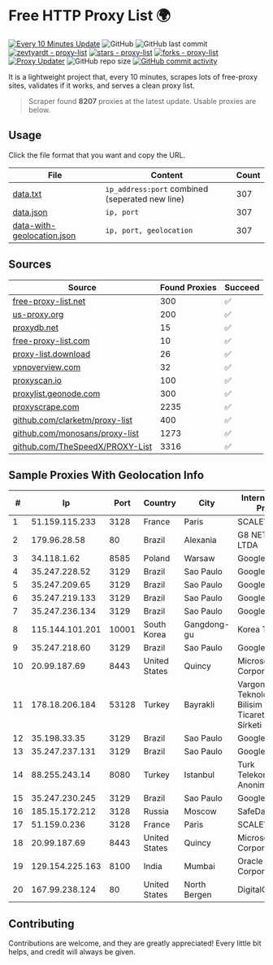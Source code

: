 
# Free HTTP Proxy List 🌍

[![Every 10 Minutes Update](https://github.com/mertguvencli/http-proxy-list/actions/workflows/main.yml/badge.svg?branch=main)](https://github.com/mertguvencli/http-proxy-list/actions/workflows/main.yml)
![GitHub](https://img.shields.io/github/license/mertguvencli/http-proxy-list)
![GitHub last commit](https://img.shields.io/github/last-commit/mertguvencli/http-proxy-list)
[![zevtyardt - proxy-list](https://img.shields.io/static/v1?label=zevtyardt&message=proxy-list&color=blue&logo=github)](https://github.com/zevtyardt/proxy-list "Go to GitHub repo")
[![stars - proxy-list](https://img.shields.io/github/stars/zevtyardt/proxy-list?style=social)](https://github.com/zevtyardt/proxy-list)
[![forks - proxy-list](https://img.shields.io/github/forks/zevtyardt/proxy-list?style=social)](https://github.com/zevtyardt/proxy-list)
[![Proxy Updater](https://github.com/zevtyardt/proxy-list/workflows/Proxy%20Updater/badge.svg)](https://github.com/zevtyardt/proxy-list/actions?query=workflow:"Proxy+Updater")
![GitHub repo size](https://img.shields.io/github/repo-size/zevtyardt/proxy-list)
[![GitHub commit activity](https://img.shields.io/github/commit-activity/m/zevtyardt/proxy-list?logo=commits)](https://github.com/zevtyardt/proxy-list/commits/main)

It is a lightweight project that, every 10 minutes, scrapes lots of free-proxy sites, validates if it works, and serves a clean proxy list.

> Scraper found **8207** proxies at the latest update. Usable proxies are below.

## Usage

Click the file format that you want and copy the URL.

|File|Content|Count|
|----|-------|-----|
|[data.txt](https://raw.githubusercontent.com/mertguvencli/http-proxy-list/main/proxy-list/data.txt)|`ip_address:port` combined (seperated new line)|307|
|[data.json](https://raw.githubusercontent.com/mertguvencli/http-proxy-list/main/proxy-list/data.json)|`ip, port`|307|
|[data-with-geolocation.json](https://raw.githubusercontent.com/mertguvencli/http-proxy-list/main/proxy-list/data-with-geolocation.json)|`ip, port, geolocation`|307|

## Sources

|Source|Found Proxies|Succeed|
|------|-------------|-------|
|[free-proxy-list.net](https://free-proxy-list.net)|300|✅|
|[us-proxy.org](https://www.us-proxy.org)|200|✅|
|[proxydb.net](http://proxydb.net)|15|✅|
|[free-proxy-list.com](https://free-proxy-list.com/?page=&port=&type%5B%5D=http&type%5B%5D=https&up_time=0&search=Search)|10|✅|
|[proxy-list.download](https://www.proxy-list.download/HTTP)|26|✅|
|[vpnoverview.com](https://vpnoverview.com/privacy/anonymous-browsing/free-proxy-servers)|32|✅|
|[proxyscan.io](https://www.proxyscan.io)|100|✅|
|[proxylist.geonode.com](https://proxylist.geonode.com/api/proxy-list?limit=300&page=1&sort_by=lastChecked&sort_type=desc&protocols=http,https)|300|✅|
|[proxyscrape.com](https://api.proxyscrape.com/v2/?request=displayproxies&protocol=http&timeout=10000&country=all&ssl=all&anonymity=all)|2235|✅|
|[github.com/clarketm/proxy-list](https://raw.githubusercontent.com/clarketm/proxy-list/master/proxy-list-raw.txt)|400|✅|
|[github.com/monosans/proxy-list](https://raw.githubusercontent.com/monosans/proxy-list/main/proxies/http.txt)|1273|✅|
|[github.com/TheSpeedX/PROXY-List](https://raw.githubusercontent.com/TheSpeedX/PROXY-List/master/http.txt)|3316|✅|


## Sample Proxies With Geolocation Info

|#|Ip|Port|Country|City|Internet Service Provider|
|-|--|----|-------|----|-------------------------|
|1|51.159.115.233|3128|France|Paris|SCALEWAY|
|2|179.96.28.58|80|Brazil|Alexania|G8 NETWORKS LTDA|
|3|34.118.1.62|8585|Poland|Warsaw|Google LLC|
|4|35.247.228.52|3129|Brazil|Sao Paulo|Google LLC|
|5|35.247.209.65|3129|Brazil|Sao Paulo|Google LLC|
|6|35.247.219.133|3129|Brazil|Sao Paulo|Google LLC|
|7|35.247.236.134|3129|Brazil|Sao Paulo|Google LLC|
|8|115.144.101.201|10001|South Korea|Gangdong-gu|Korea Telecom|
|9|35.247.218.60|3129|Brazil|Sao Paulo|Google LLC|
|10|20.99.187.69|8443|United States|Quincy|Microsoft Corporation|
|11|178.18.206.184|53128|Turkey|Bayrakli|Vargonen Teknoloji ve Bilisim Sanayi Ticaret Anonim Sirketi|
|12|35.198.33.35|3129|Brazil|Sao Paulo|Google LLC|
|13|35.247.237.131|3129|Brazil|Sao Paulo|Google LLC|
|14|88.255.243.14|8080|Turkey|Istanbul|Turk Telekomunikasyon Anonim Sirketi|
|15|35.247.230.245|3129|Brazil|Sao Paulo|Google LLC|
|16|185.15.172.212|3128|Russia|Moscow|SafeData LLC|
|17|51.159.0.236|3128|France|Paris|SCALEWAY|
|18|20.99.187.69|8443|United States|Quincy|Microsoft Corporation|
|19|129.154.225.163|8100|India|Mumbai|Oracle Corporation|
|20|167.99.238.124|80|United States|North Bergen|DigitalOcean, LLC|



## Contributing

Contributions are welcome, and they are greatly appreciated! Every
little bit helps, and credit will always be given.

